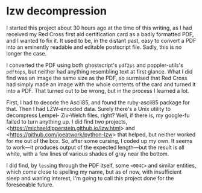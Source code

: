 # lzw decompression
I started this project about 30 hours ago at the time of this writing, as I
had received my Red Cross first aid certification card as a badly formatted
PDF, and I wanted to fix it. It used to be, in the distant past, easy to
convert a PDF into an eminently readable and editable postscript file. Sadly,
this is no longer the case.

I converted the PDF using both ghostscript's `pdf2ps` and poppler-utils's
`pdftops`, but neither had anything resembling text at first glance. What I did
find was an image the same size as the PDF, so surmised that Red Cross had
simply made an image with the whole contents of the card and turned it into
a PDF. That turned out to be wrong, but in the process I learned a lot.

First, I had to decode the Ascii85, and found the ruby-ascii85 package for that.
Then I had LZW-encoded data. Surely there's a Unix utility to decompress Lempel-
Ziv-Welch files, right? Well, if there is, my google-fu failed to turn anything
up. I did find two projects, <<https://michaeldipperstein.github.io/lzw.html>>
and <<https://github.com/joeatwork/python-lzw>> that helped, but neither worked
for me out of the box. So, after some cursing, I coded up my own. It seems to
work&mdash;it produces output of the expected length&mdash;but the result is all white,
with a few lines of various shades of gray near the bottom.

I did find, by `less`ing through the PDF itself, some `<004C>` and similar
entities, which come close to spelling my name, but as of now, with insufficient
sleep and waning interest, I'm going to call this project done for the
foreseeable future.
